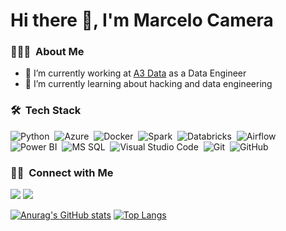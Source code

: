 # Hi there 🤘, I'm Marcelo Camera

### 👨🏻‍💻 &nbsp;About Me
- 🔭 I’m currently working at [A3 Data](https://www.a3data.com.br/) as a Data Engineer
- 🌱 I’m currently learning about hacking and data engineering

### 🛠 &nbsp;Tech Stack
![Python](https://img.shields.io/badge/-Python-05122A?style=flat&logo=python)&nbsp;
![Azure](https://img.shields.io/badge/-Azure-05122A?style=flat&logo=azuredevops&logoColor=blue)&nbsp;
![Docker](https://img.shields.io/badge/-Docker-05122A?style=flat&logo=docker&logoColor=blue)&nbsp;
![Spark](https://img.shields.io/badge/-Spark-05122A?style=flat&logo=apachespark&logoColor=red)&nbsp;
![Databricks](https://img.shields.io/badge/Databricks-05122A?style=flat&logo=databricks&logoColor=red)&nbsp;
![Airflow](https://img.shields.io/badge/-Airflow-05122A?style=flat&logo=apacheairflow&logoColor=white)&nbsp;
![Power BI](https://img.shields.io/badge/-PowerBI-05122A?style=flat&logo=powerbi&logoColor=yellow)&nbsp;
![MS SQL](https://img.shields.io/badge/MSSQL-05122A?style=flat&logo=microsoftsqlserver&logoColor=blue)&nbsp;
![Visual Studio Code](https://img.shields.io/badge/-Visual%20Studio%20Code-05122A?style=flat&logo=visual-studio-code&logoColor=blue)&nbsp;
![Git](https://img.shields.io/badge/-Git-05122A?style=flat&logo=git)&nbsp;
![GitHub](https://img.shields.io/badge/-GitHub-05122A?style=flat&logo=github)&nbsp;

### 🤝🏻 &nbsp;Connect with Me
<a href="https://linkedin.com/in/marcelocamera"><img src="https://img.shields.io/badge/-Marcelo Camera-0077B5?style=flat&logo=Linkedin&logoColor=white"/></a>
<a href="mailto:mcamera911@gmail.com"><img src="https://img.shields.io/badge/-mcamera911@gmail.com-D14836?style=flat&logo=Gmail&logoColor=white"/></a>

[![Anurag's GitHub stats](https://github-readme-stats.vercel.app/api?username=mcamera&hide=prs,issues,contribs&show_icons=true&bg_color=90,ffffff,7a97cc)](https://github.com/anuraghazra/github-readme-stats)
[![Top Langs](https://github-readme-stats.vercel.app/api/top-langs/?username=mcamera&layout=compact&bg_color=90,ffffff,7a97cc)](https://github.com/anuraghazra/github-readme-stats)

